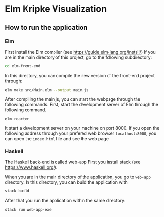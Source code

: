 # Elm Kripke Visualization

## How to run the application

### Elm

First install the Elm compiler (see https://guide.elm-lang.org/install/)
If you are in the main directory of this project, go to the following subdirectory:

```bash
cd elm-front-end
```

In this directory, you can compile the new version of the front-end project through:

```bash
elm make src/Main.elm --output main.js
```

After compiling the main.js, you can start the webpage through the following commands.
First, start the development server of Elm through the following command.

```bash
elm reactor
```

It start a development server on your machine on port 8000.
If you open the following address through your prefered web browser `localhost:8000`, you can open the `index.html` file and see the web page

### Haskell

The Haskell back-end is called web-app
First you install stack (see https://www.haskell.org/).

When you are in the main directory of the application, you go to `web-app` directory.
In this directory, you can build the application with

```bash
stack build
```

After that you run the application within the same directory:

```bash
stack run web-app-exe
```
